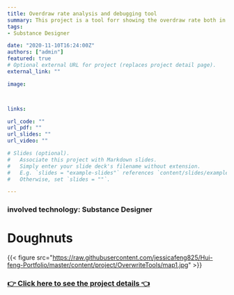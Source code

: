 ```yaml
---
title: Overdraw rate analysis and debugging tool
summary: This project is a tool forr showing the overdraw rate both in Unity Editor and in running Game. it realized the display of the overdraw-related indicators of each camera during the debugging of the mobile game, so as to detect and troubleshoot the overdraw problem in the mobile game.
tags:
- Substance Designer

date: "2020-11-10T16:24:00Z"
authors: ["admin"]
featured: true
# Optional external URL for project (replaces project detail page).
external_link: ""

image:



links:

url_code: ""
url_pdf: ""
url_slides: ""
url_video: ""

# Slides (optional).
#   Associate this project with Markdown slides.
#   Simply enter your slide deck's filename without extension.
#   E.g. `slides = "example-slides"` references `content/slides/example-slides.md`.
#   Otherwise, set `slides = ""`.

---
```

### involved technology: Substance Designer


# Doughnuts


{{< figure src="https://raw.githubusercontent.com/jessicafeng825/Hui-feng-Portfolio/master/content/project/OverwriteTools/map1.jpg" >}}


### [👉 Click here to see the project details 👈](https://hui-feng-portfolio.netlify.app/project/sdpractice1/)


